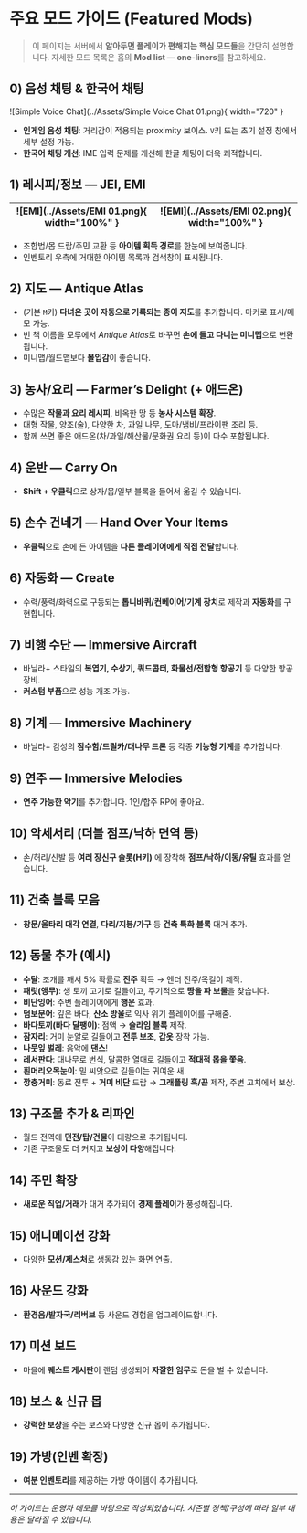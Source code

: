 # 주요 모드 가이드 (Featured Mods)

> 이 페이지는 서버에서 **알아두면 플레이가 편해지는 핵심 모드들**을 간단히 설명합니다. 자세한 모드 목록은 홈의 **Mod list — one-liners**를 참고하세요.

## 0) 음성 채팅 & 한국어 채팅  
![Simple Voice Chat](../Assets/Simple Voice Chat 01.png){ width="720" }  
- **인게임 음성 채팅**: 거리감이 적용되는 proximity 보이스. `V`키 또는 초기 설정 창에서 세부 설정 가능.  
- **한국어 채팅 개선**: IME 입력 문제를 개선해 한글 채팅이 더욱 쾌적합니다.  

## 1) 레시피/정보 — JEI, EMI  
| ![EMI](../Assets/EMI 01.png){ width="100%" } | ![EMI](../Assets/EMI 02.png){ width="100%" } |
|:--:|:--:|  
  
- 조합법/몹 드랍/주민 교환 등 **아이템 획득 경로**를 한눈에 보여줍니다.  
- 인벤토리 우측에 거대한 아이템 목록과 검색창이 표시됩니다.  

## 2) 지도 — Antique Atlas

- (기본 `M`키) **다녀온 곳이 자동으로 기록되는 종이 지도**를 추가합니다. 마커로 표시/메모 가능.
- 빈 책 이름을 모루에서 *Antique Atlas*로 바꾸면 **손에 들고 다니는 미니맵**으로 변환됩니다.
- 미니맵/월드맵보다 **몰입감**이 좋습니다.

## 3) 농사/요리 — Farmer’s Delight (+ 애드온)
- 수많은 **작물과 요리 레시피**, 비옥한 땅 등 **농사 시스템 확장**.
- 대형 작물, 양조(술), 다양한 차, 과일 나무, 도마/냄비/프라이팬 조리 등.
- 함께 쓰면 좋은 애드온(차/과일/해산물/문화권 요리 등)이 다수 포함됩니다.

## 4) 운반 — Carry On
- **Shift + 우클릭**으로 상자/몹/일부 블록을 들어서 옮길 수 있습니다.

## 5) 손수 건네기 — Hand Over Your Items
- **우클릭**으로 손에 든 아이템을 **다른 플레이어에게 직접 전달**합니다.

## 6) 자동화 — Create
- 수력/풍력/화력으로 구동되는 **톱니바퀴/컨베이어/기계 장치**로 제작과 **자동화**를 구현합니다.

## 7) 비행 수단 — Immersive Aircraft
- 바닐라+ 스타일의 **복엽기, 수상기, 쿼드콥터, 화물선/전함형 항공기** 등 다양한 항공 장비.
- **커스텀 부품**으로 성능 개조 가능.

## 8) 기계 — Immersive Machinery
- 바닐라+ 감성의 **잠수함/드릴카/대나무 드론** 등 각종 **기능형 기계**를 추가합니다.

## 9) 연주 — Immersive Melodies
- **연주 가능한 악기**를 추가합니다. 1인/합주 RP에 좋아요.

## 10) 악세서리 (더블 점프/낙하 면역 등)
- 손/허리/신발 등 **여러 장신구 슬롯(H키)** 에 장착해 **점프/낙하/이동/유틸** 효과를 얻습니다.

## 11) 건축 블록 모음
- **창문/울타리 대각 연결**, **다리/지붕/가구** 등 **건축 특화 블록** 대거 추가.

## 12) 동물 추가 (예시)
- **수달**: 조개를 깨서 5% 확률로 **진주** 획득 → 엔더 진주/목걸이 제작.
- **패럿(앵무)**: 생 토끼 고기로 길들이고, 주기적으로 **땅을 파 보물**을 찾습니다.
- **비단잉어**: 주변 플레이어에게 **행운** 효과.
- **덤보문어**: 깊은 바다, **산소 방울**로 익사 위기 플레이어를 구해줌.
- **바다토끼(바다 달팽이)**: 점액 → **슬라임 블록** 제작.
- **잠자리**: 거미 눈알로 길들이고 **전투 보조**, **갑옷** 장착 가능.
- **나뭇잎 벌레**: 음악에 **댄스**!
- **레서판다**: 대나무로 번식, 달콤한 열매로 길들이고 **적대적 몹을 쫓음**.
- **흰머리오목눈이**: 밀 씨앗으로 길들이는 귀여운 새.
- **깡충거미**: 동료 전투 + **거미 비단** 드랍 → **그래플링 훅/끈** 제작, 주변 고치에서 보상.

## 13) 구조물 추가 & 리파인
- 월드 전역에 **던전/탑/건물**이 대량으로 추가됩니다.
- 기존 구조물도 더 커지고 **보상이 다양**해집니다.

## 14) 주민 확장
- **새로운 직업/거래**가 대거 추가되어 **경제 플레이**가 풍성해집니다.

## 15) 애니메이션 강화
- 다양한 **모션/제스처**로 생동감 있는 화면 연출.

## 16) 사운드 강화
- **환경음/발자국/리버브** 등 사운드 경험을 업그레이드합니다.

## 17) 미션 보드
- 마을에 **퀘스트 게시판**이 랜덤 생성되어 **자잘한 임무**로 돈을 벌 수 있습니다.

## 18) 보스 & 신규 몹
- **강력한 보상**을 주는 보스와 다양한 신규 몹이 추가됩니다.

## 19) 가방(인벤 확장)
- **여분 인벤토리**를 제공하는 가방 아이템이 추가됩니다.

---

*이 가이드는 운영자 메모를 바탕으로 작성되었습니다. 시즌별 정책/구성에 따라 일부 내용은 달라질 수 있습니다.*
